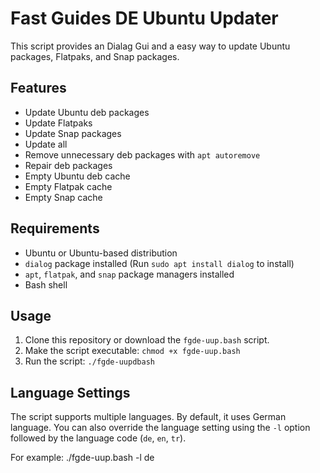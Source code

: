 # Fast Guides DE Ubuntu Updater

This script provides an Dialag Gui and a easy way to update Ubuntu packages, Flatpaks, and Snap packages.

## Features

- Update Ubuntu deb packages
- Update Flatpaks
- Update Snap packages
- Update all
- Remove unnecessary deb packages with `apt autoremove`
- Repair deb packages
- Empty Ubuntu deb cache
- Empty Flatpak cache
- Empty Snap cache

## Requirements

- Ubuntu or Ubuntu-based distribution
- `dialog` package installed (Run `sudo apt install dialog` to install)
- `apt`, `flatpak`, and `snap` package managers installed
- Bash shell

## Usage

1. Clone this repository or download the `fgde-uup.bash` script.
2. Make the script executable: `chmod +x fgde-uup.bash`
3. Run the script: `./fgde-uupdbash`

## Language Settings

The script supports multiple languages. By default, it uses German language. 
You can also override the language setting using the `-l` option followed by the language code (`de`, `en`, `tr`). 

For example:
./fgde-uup.bash -l de
